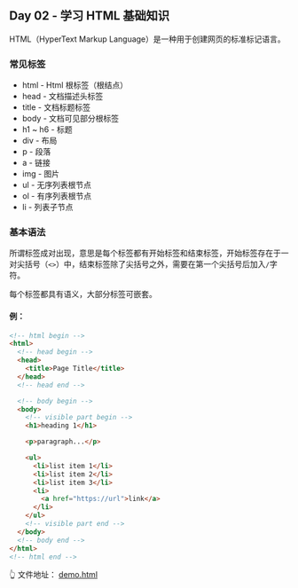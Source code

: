 ## Day 02 - 学习 HTML 基础知识

HTML（HyperText Markup Language）是一种用于创建网页的标准标记语言。

### 常见标签

- html - Html 根标签（根结点）
- head - 文档描述头标签
- title - 文档标题标签
- body - 文档可见部分根标签
- h1 ~ h6 - 标题
- div - 布局
- p - 段落
- a - 链接
- img - 图片
- ul - 无序列表根节点
- ol - 有序列表根节点
- li - 列表子节点

### 基本语法

所谓标签成对出现，意思是每个标签都有开始标签和结束标签，开始标签存在于一对尖括号（`<>`）中，结束标签除了尖括号之外，需要在第一个尖括号后加入`/`字符。

每个标签都具有语义，大部分标签可嵌套。

#### 例：

```html
<!-- html begin -->
<html>
  <!-- head begin -->
  <head>
    <title>Page Title</title>
  </head>
  <!-- head end -->

  <!-- body begin -->
  <body>
    <!-- visible part begin -->
    <h1>heading 1</h1>

    <p>paragraph...</p>

    <ul>
      <li>list item 1</li>
      <li>list item 2</li>
      <li>list item 3</li>
      <li>
        <a href="https://url">link</a>
      </li>
    </ul>
    <!-- visible part end -->
  </body>
  <!-- body end -->
</html>
<!-- html end -->
```

👆 文件地址： [demo.html](./demo.html)
